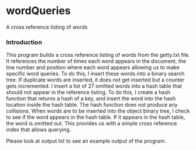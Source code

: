 # wordQueries
A cross reference listing of words

<h3> Introduction </h3>

This program builds a cross reference listing of words from the getty.txt file. It references the number of times each word appears in the document, the line number and position where each word appears allowing us to make specific word queries. To do this, I insert these words into a binary search tree. If duplicate words are inserted, it does not get inserted but a counter gets incremented. I insert a list of 27 omitted words into a hash table that should not appear in the reference listing. To do this, I create a hash function that returns a hash of a key, and insert the word into the hash location inside the hash table. The hash function does not produce any collisions. When words are to be inserted into the object binary tree, I check to see if the word appears in the hash table. If it appears in the hash table, the word is omitted out. This provides us with a simple cross reference index that allows querying.

Please look at output.txt to see an example output of the program.
